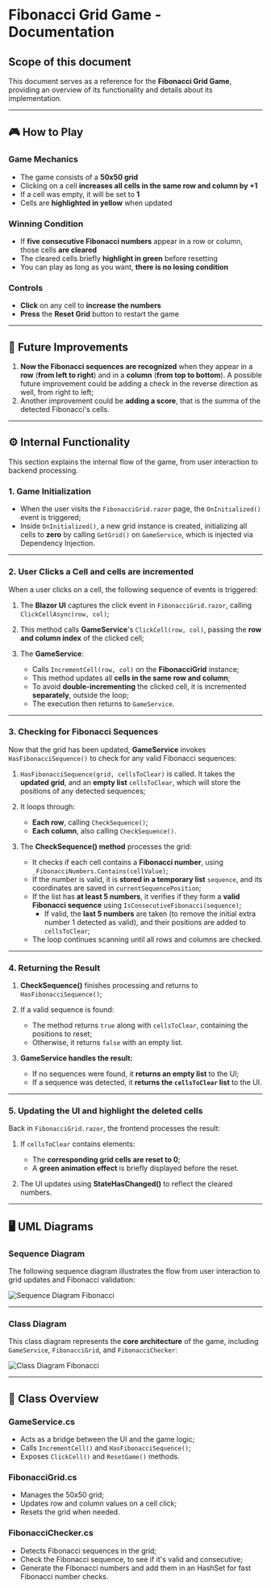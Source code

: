 # Fibonacci Grid Game - Documentation

## Scope of this document
This document serves as a reference for the **Fibonacci Grid Game**, providing an overview of its functionality and details about its implementation.

---

## 🎮 How to Play

### Game Mechanics
- The game consists of a **50x50 grid**
- Clicking on a cell **increases all cells in the same row and column by +1**
- If a cell was empty, it will be set to **1**
- Cells are **highlighted in yellow** when updated

### Winning Condition
- If **five consecutive Fibonacci numbers** appear in a row or column, those cells **are cleared**
- The cleared cells briefly **highlight in green** before resetting
- You can play as long as you want, **there is no losing condition**

### Controls
- **Click** on any cell to **increase the numbers**
- **Press** the **Reset Grid** button to restart the game

---

## 🔮 Future Improvements

1. **Now the Fibonacci sequences are recognized** when they appear in a **row** (**from left to right**) and in a **column** (**from top to bottom**). A possible future improvement could be adding a check in the reverse direction as well, from right to left;
2. Another improvement could be **adding a score**, that is the summa of the detected Fibonacci's cells.

---

## ⚙️ Internal Functionality

This section explains the internal flow of the game, from user interaction to backend processing.

### **1. Game Initialization**
- When the user visits the `FibonacciGrid.razor` page, the `OnInitialized()` event is triggered;
- Inside `OnInitialized()`, a new grid instance is created, initializing all cells to **zero** by calling `GetGrid()` on `GameService`, which is injected via Dependency Injection.

---

### **2. User Clicks a Cell and cells are incremented**
When a user clicks on a cell, the following sequence of events is triggered:

1. The **Blazor UI** captures the click event in `FibonacciGrid.razor`, calling `ClickCellAsync(row, col)`;

2. This method calls **GameService**'s `ClickCell(row, col)`, passing the **row and column index** of the clicked cell;

3. The **GameService**:
   - Calls `IncrementCell(row, col)` on the **FibonacciGrid** instance;
   - This method updates all **cells in the same row and column**;
   - To avoid **double-incrementing** the clicked cell, it is incremented **separately**, outside the loop;
   - The execution then returns to `GameService`.

---

### **3. Checking for Fibonacci Sequences**
Now that the grid has been updated, **GameService** invokes `HasFibonacciSequence()` to check for any valid Fibonacci sequences:

1. `HasFibonacciSequence(grid, cellsToClear)` is called. It takes the **updated grid**, and an **empty list** `cellsToClear`, which will store the positions of any detected sequences;

2. It loops through:
   - **Each row**, calling `CheckSequence()`;
   - **Each column**, also calling `CheckSequence()`.

3. The **CheckSequence() method** processes the grid:
   - It checks if each cell contains a **Fibonacci number**, using `_FibonacciNumbers.Contains(cellValue)`;
   - If the number is valid, it is **stored in a temporary list** `sequence`, and its coordinates are saved in `currentSequencePosition`;
   - If the list has **at least 5 numbers**, it verifies if they form a **valid Fibonacci sequence** using `IsConsecutiveFibonacci(sequence)`;
     - If valid, the **last 5 numbers** are taken (to remove the initial extra number 1 detected as valid), and their positions are added to `cellsToClear`;
   - The loop continues scanning until all rows and columns are checked.

---

### **4. Returning the Result**
1. **CheckSequence()** finishes processing and returns to `HasFibonacciSequence()`;

2. If a valid sequence is found:
   - The method returns `true` along with `cellsToClear`, containing the positions to reset;
   - Otherwise, it returns `false` with an empty list.

3. **GameService handles the result:**
   - If no sequences were found, it **returns an empty list** to the UI;
   - If a sequence was detected, it **returns the `cellsToClear` list** to the UI.

---

### **5. Updating the UI and highlight the deleted cells**
Back in `FibonacciGrid.razor`, the frontend processes the result:

1. If `cellsToClear` contains elements:
   - The **corresponding grid cells are reset to 0**;
   - A **green animation effect** is briefly displayed before the reset.

2. The UI updates using **StateHasChanged()** to reflect the cleared numbers.
---

## 🖥️ UML Diagrams

### **Sequence Diagram**
The following sequence diagram illustrates the flow from user interaction to grid updates and Fibonacci validation:

![Sequence Diagram Fibonacci](https://github.com/user-attachments/assets/b8f8c897-9d35-4807-a462-688b8da71ad7)

---

### **Class Diagram**
This class diagram represents the **core architecture** of the game, including `GameService`, `FibonacciGrid`, and `FibonacciChecker`:

![Class Diagram Fibonacci](https://github.com/user-attachments/assets/ac0a9112-1b04-4095-98c1-b76ac44da784)

---

## 📝 Class Overview

### **GameService.cs**
- Acts as a bridge between the UI and the game logic;
- Calls `IncrementCell()` and `HasFibonacciSequence()`;
- Exposes `ClickCell()` and `ResetGame()` methods.

### **FibonacciGrid.cs**
- Manages the 50x50 grid;
- Updates row and column values on a cell click;
- Resets the grid when needed.

### **FibonacciChecker.cs**
- Detects Fibonacci sequences in the grid;
- Check the Fibonacci sequence, to see if it's valid and consecutive;
- Generate the Fibonacci numbers and add them in an HashSet for fast Fibonacci number checks.
